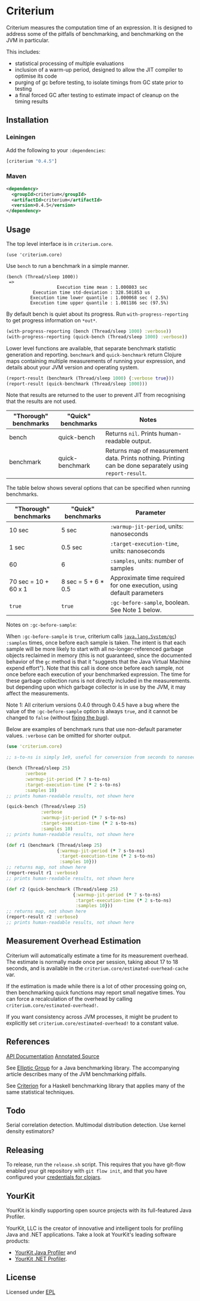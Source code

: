 # Criterium

Criterium measures the computation time of an expression.  It is
designed to address some of the pitfalls of benchmarking, and benchmarking on
the JVM in particular.

This includes:

  * statistical processing of multiple evaluations
  * inclusion of a warm-up period, designed to allow the JIT compiler to
    optimise its code
  * purging of gc before testing, to isolate timings from GC state prior
    to testing
  * a final forced GC after testing to estimate impact of cleanup on the
    timing results

## Installation

### Leiningen

Add the following to your `:dependencies`:

```clj
[criterium "0.4.5"]
```

### Maven

```xml
<dependency>
  <groupId>criterium</groupId>
  <artifactId>criterium</artifactId>
  <version>0.4.5</version>
</dependency>
```

## Usage

The top level interface is in `criterium.core`.

    (use 'criterium.core)

Use `bench` to run a benchmark in a simple manner.

```
(bench (Thread/sleep 1000))
 =>
                   Execution time mean : 1.000803 sec
          Execution time std-deviation : 328.501853 us
         Execution time lower quantile : 1.000068 sec ( 2.5%)
         Execution time upper quantile : 1.001186 sec (97.5%)
```

By default bench is quiet about its progress.  Run `with-progress-reporting` to
get progress information on `*out*`.

```clj
(with-progress-reporting (bench (Thread/sleep 1000) :verbose))
(with-progress-reporting (quick-bench (Thread/sleep 1000) :verbose))
```

Lower level functions are available, that separate benchmark statistic
generation and reporting.  `benchmark` and `quick-benchmark` return
Clojure maps containing multiple measurements of running your
expression, and details about your JVM version and operating system.

```clj
(report-result (benchmark (Thread/sleep 1000) {:verbose true}))
(report-result (quick-benchmark (Thread/sleep 1000)))
```

Note that results are returned to the user to prevent JIT from recognising that
the results are not used.

| "Thorough" benchmarks | "Quick" benchmarks | Notes |
| --------------------- | ------------------ | ----- |
| bench     | quick-bench     | Returns `nil`.  Prints human-readable output. |
| benchmark | quick-benchmark | Returns map of measurement data.  Prints nothing.  Printing can be done separately using `report-result`. |

The table below shows several options that can be specified when
running benchmarks.

| "Thorough" benchmarks | "Quick" benchmarks | Parameter |
| --------------------- | ------------------ | --------- |
| 10 sec |   5 sec | `:warmup-jit-period`, units: nanoseconds |
|  1 sec | 0.5 sec | `:target-execution-time`, units: nanoseconds |
| 60     | 6       | `:samples`, units: number of samples |
| 70 sec = 10 + 60 x 1 | 8 sec = 5 + 6 * 0.5 | Approximate time required for one execution, using default parameters |
| `true` | `true` | `:gc-before-sample`, boolean. See Note 1 below. |

Notes on `:gc-before-sample`:

When `:gc-before-sample` is `true`, criterium calls
[`java.lang.System/gc`](https://docs.oracle.com/javase/8/docs/api/java/lang/System.html#gc--))
`:samples` times, once before each sample is taken.  The intent is
that each sample will be more likely to start with all
no-longer-referenced garbage objects reclaimed in memory (this is not
guaranteed, since the documented behavior of the `gc` method is that
it "suggests that the Java Virtual Machine expend effort").  Note that
this call is done once before each sample, not once before each
execution of your benchmarked expression.  The time for these garbage
collection runs is not directly included in the measurements. but
depending upon which garbage collector is in use by the JVM, it may
affect the measurements.

Note 1: All criterium versions 0.4.0 through 0.4.5 have a bug where
the value of the `:gc-before-sample` option is always `true`, and it
cannot be changed to `false` (without [fixing the
bug](https://github.com/hugoduncan/criterium/pull/49)).

Below are examples of benchmark runs that use non-default parameter
values.  `:verbose` can be omitted for shorter output.

```clojure
(use 'criterium.core)

;; s-to-ns is simply 1e9, useful for conversion from seconds to nanoseconds

(bench (Thread/sleep 25)
       :verbose
       :warmup-jit-period (* 7 s-to-ns)
       :target-execution-time (* 2 s-to-ns)
       :samples 10)
;; prints human-readable results, not shown here

(quick-bench (Thread/sleep 25)
             :verbose
             :warmup-jit-period (* 7 s-to-ns)
             :target-execution-time (* 2 s-to-ns)
             :samples 10)
;; prints human-readable results, not shown here

(def r1 (benchmark (Thread/sleep 25)
                   {:warmup-jit-period (* 7 s-to-ns)
                    :target-execution-time (* 2 s-to-ns)
                    :samples 10}))
;; returns map, not shown here
(report-result r1 :verbose)
;; prints human-readable results, not shown here

(def r2 (quick-benchmark (Thread/sleep 25)
                         {:warmup-jit-period (* 7 s-to-ns)
                          :target-execution-time (* 2 s-to-ns)
                          :samples 10}))
;; returns map, not shown here
(report-result r2 :verbose)
;; prints human-readable results, not shown here
```

## Measurement Overhead Estimation

Criterium will automatically estimate a time for its measurement
overhead.  The estimate is normally made once per session, taking
about 17 to 18 seconds, and is available in the
`criterium.core/estimated-overhead-cache` var.

If the estimation is made while there is a lot of other processing
going on, then benchmarking quick functions may report small negative
times.  You can force a recalculation of the overhead by calling
`criterium.core/estimated-overhead!`.

If you want consistency across JVM processes, it might be prudent to
explicitly set `criterium.core/estimated-overhead!` to a constant
value.

## References

[API Documentation](http://hugoduncan.github.com/criterium/0.4/api/)
[Annotated Source](http://hugoduncan.github.com/criterium/0.4/uberdoc.html)

See [Elliptic Group](http://www.ellipticgroup.com/html/benchmarkingArticle.html)
for a Java benchmarking library.  The accompanying article describes many of the
JVM benchmarking pitfalls.

See [Criterion](http://hackage.haskell.org/package/criterion) for a Haskell
benchmarking library that applies many of the same statistical techniques.

## Todo

Serial correlation detection.
Multimodal distribution detection.
Use kernel density estimators?

## Releasing

To release, run the `release.sh` script.  This requires that you have
git-flow enabled your git repository with `git flow init`, and that
you have configured your
[credentials for clojars](https://github.com/technomancy/leiningen/blob/stable/doc/DEPLOY.md).

## YourKit

YourKit is kindly supporting open source projects with its full-featured Java
Profiler.

YourKit, LLC is the creator of innovative and intelligent tools for profiling
Java and .NET applications. Take a look at YourKit's leading software products:

* <a href="http://www.yourkit.com/java/profiler/index.jsp">YourKit Java Profiler</a> and
* <a href="http://www.yourkit.com/.net/profiler/index.jsp">YourKit .NET Profiler</a>.

## License

Licensed under [EPL](http://www.eclipse.org/legal/epl-v10.html)
